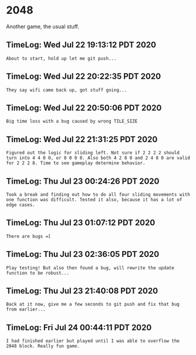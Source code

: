 # 2048
Another game, the usual stuff.

## TimeLog: Wed Jul 22 19:13:12 PDT 2020
	About to start, hold up let me git push...

## TimeLog: Wed Jul 22 20:22:35 PDT 2020
	They say wifi came back up, got stuff going...

## TimeLog: Wed Jul 22 20:50:06 PDT 2020
	Big time loss with a bug caused by wrong TILE_SIZE

## TimeLog: Wed Jul 22 21:31:25 PDT 2020
	Figured out the logic for sliding left. Not sure if 2 2 2 2 should turn into 4 4 0 0, or 8 0 0 0. Also both 4 2 8 0 and 2 4 8 0 are valid for 2 2 2 8. Time to see gameplay determine behavior.

## TimeLog: Thu Jul 23 00:24:26 PDT 2020
	Took a break and finding out how to do all four sliding movements with one function was difficult. Tested it also, because it has a lot of edge cases.

## TimeLog: Thu Jul 23 01:07:12 PDT 2020
	There are bugs =[

## TimeLog: Thu Jul 23 02:36:05 PDT 2020
	Play testing! But also then found a bug, will rewrite the update function to be robust...

## TimeLog: Thu Jul 23 21:40:08 PDT 2020
	Back at it now, give me a few seconds to git push and fix that bug from earlier...

## TimeLog: Fri Jul 24 00:44:11 PDT 2020
	I had finished earlier but played until I was able to overflow the 2048 block. Really fun game.
